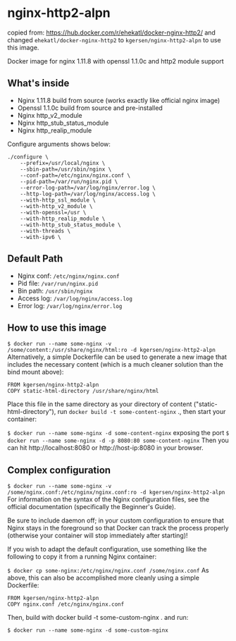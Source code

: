 # nginx-http2-alpn

copied from: https://hub.docker.com/r/ehekatl/docker-nginx-http2/
and changed `ehekatl/docker-nginx-http2` to `kgersen/nginx-http2-alpn`  to use this image.

Docker image for nginx 1.11.8 with openssl 1.1.0c and http2 module support

## What's inside
 - Nginx 1.11.8 build from source (works exactly like official nginx image)
 - Openssl 1.1.0c build from source and pre-installed
 - Nginx http_v2_module
 - Nginx http_stub_status_module
 - Nginx http_realip_module

 Configure arguments shows below:
```
./configure \
    --prefix=/usr/local/nginx \
    --sbin-path=/usr/sbin/nginx \
    --conf-path=/etc/nginx/nginx.conf \
    --pid-path=/var/run/nginx.pid \
    --error-log-path=/var/log/nginx/error.log \
    --http-log-path=/var/log/nginx/access.log \
    --with-http_ssl_module \
    --with-http_v2_module \
    --with-openssl=/usr \
    --with-http_realip_module \
    --with-http_stub_status_module \
    --with-threads \
    --with-ipv6 \
```

## Default Path
 - Nginx conf: `/etc/nginx/nginx.conf`
 - Pid file: `/var/run/nginx.pid`
 - Bin path: `/usr/sbin/nginx`
 - Access log: `/var/log/nginx/access.log`
 - Error log: `/var/log/nginx/error.log`

## How to use this image
`$ docker run --name some-nginx -v /some/content:/usr/share/nginx/html:ro -d kgersen/nginx-http2-alpn`
Alternatively, a simple Dockerfile can be used to generate a new image that includes the necessary content (which is a much cleaner solution than the bind mount above):
```
FROM kgersen/nginx-http2-alpn
COPY static-html-directory /usr/share/nginx/html
```
Place this file in the same directory as your directory of content ("static-html-directory"), run `docker build -t some-content-nginx` ., then start your container:

`$ docker run --name some-nginx -d some-content-nginx`
exposing the port
`$ docker run --name some-nginx -d -p 8080:80 some-content-nginx`
Then you can hit http://localhost:8080 or http://host-ip:8080 in your browser.

## Complex configuration
`$ docker run --name some-nginx -v /some/nginx.conf:/etc/nginx/nginx.conf:ro -d kgersen/nginx-http2-alpn`
For information on the syntax of the Nginx configuration files, see the official documentation (specifically the Beginner's Guide).

Be sure to include daemon off; in your custom configuration to ensure that Nginx stays in the foreground so that Docker can track the process properly (otherwise your container will stop immediately after starting)!

If you wish to adapt the default configuration, use something like the following to copy it from a running Nginx container:

`$ docker cp some-nginx:/etc/nginx/nginx.conf /some/nginx.conf`
As above, this can also be accomplished more cleanly using a simple Dockerfile:
```
FROM kgersen/nginx-http2-alpn
COPY nginx.conf /etc/nginx/nginx.conf
```
Then, build with docker build -t some-custom-nginx . and run:

`$ docker run --name some-nginx -d some-custom-nginx`
